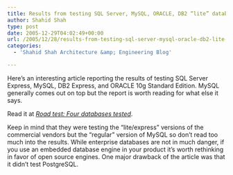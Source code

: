 ```yaml
---
title: Results from testing SQL Server, MySQL, ORACLE, DB2 “lite” databases
author: Shahid Shah
type: post
date: 2005-12-29T04:02:49+00:00
url: /2005/12/28/results-from-testing-sql-server-mysql-oracle-db2-lite-databases/
categories:
  - 'Shahid Shah Architecture &amp; Engineering Blog'

---
```

Here&#8217;s an interesting article reporting the results of testing SQL Server Express, MySQL, DB2 Express, and ORACLE 10g Standard Edition. MySQL generally comes out on top but the report is worth reading for what else it says. 

Read it at _[Road test: Four databases tested][1]_. 

Keep in mind that they were testing the &#8220;lite/express&#8221; versions of the commercial vendors but the &#8220;regular&#8221; version of MySQL so don&#8217;t read too much into the results. While enterprise databases are not in much danger, if you use an embedded database engine in your product it&#8217;s worth rethinking in favor of open source engines. One major drawback of the article was that it didn&#8217;t test PostgreSQL.

 [1]: http://www.builderau.com.au/architect/database/print.htm?TYPE=story&AT=39224962-39024547t-20000985c